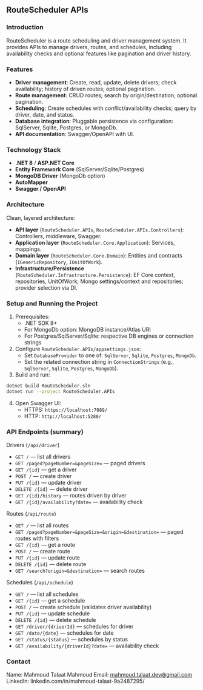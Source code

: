 ## RouteScheduler APIs

### Introduction
RouteScheduler is a route scheduling and driver management system. It provides APIs to manage drivers, routes, and schedules, including availability checks and optional features like pagination and driver history.

### Features
- **Driver management**: Create, read, update, delete drivers; check availability; history of driven routes; optional pagination.
- **Route management**: CRUD routes; search by origin/destination; optional pagination.
- **Scheduling**: Create schedules with conflict/availability checks; query by driver, date, and status.
- **Database integration**: Pluggable persistence via configuration: SqlServer, Sqlite, Postgres, or MongoDb.
- **API documentation**: Swagger/OpenAPI with UI.

### Technology Stack
- **.NET 8** / **ASP.NET Core**
- **Entity Framework Core** (SqlServer/Sqlite/Postgres)
- **MongoDB Driver** (MongoDb option)
- **AutoMapper**
- **Swagger / OpenAPI**

### Architecture
Clean, layered architecture:
- **API layer** (`RouteScheduler.APIs`, `RouteScheduler.APIs.Controllers`): Controllers, middleware, Swagger.
- **Application layer** (`RouteScheduler.Core.Application`): Services, mappings.
- **Domain layer** (`RouteScheduler.Core.Domain`): Entities and contracts (`IGenericRepository`, `IUnitOfWork`).
- **Infrastructure/Persistence** (`RouteScheduler.Infrastructure.Persistence`): EF Core context, repositories, UnitOfWork; Mongo settings/context and repositories; provider selection via DI.

### Setup and Running the Project
1. Prerequisites:
   - .NET SDK 8+
   - For MongoDb option: MongoDB instance/Atlas URI
   - For Postgres/SqlServer/Sqlite: respective DB engines or connection strings
2. Configure `RouteScheduler.APIs/appsettings.json`:
   - Set `DatabaseProvider` to one of: `SqlServer`, `Sqlite`, `Postgres`, `MongoDb`.
   - Set the related connection string in `ConnectionStrings` (e.g., `SqlServer`, `Sqlite`, `Postgres`, `MongoDb`).
3. Build and run:
```bash
dotnet build RouteScheduler.sln
dotnet run --project RouteScheduler.APIs
```
4. Open Swagger UI:
   - HTTPS: `https://localhost:7089/`
   - HTTP: `http://localhost:5280/`

### API Endpoints (summary)

Drivers (`/api/driver`)
- `GET /` — list all drivers
- `GET /paged?pageNumber=&pageSize=` — paged drivers
- `GET /{id}` — get a driver
- `POST /` — create driver
- `PUT /{id}` — update driver
- `DELETE /{id}` — delete driver
- `GET /{id}/history` — routes driven by driver
- `GET /{id}/availability?date=` — availability check

Routes (`/api/route`)
- `GET /` — list all routes
- `GET /paged?pageNumber=&pageSize=&origin=&destination=` — paged routes with filters
- `GET /{id}` — get a route
- `POST /` — create route
- `PUT /{id}` — update route
- `DELETE /{id}` — delete route
- `GET /search?origin=&destination=` — search routes

Schedules (`/api/schedule`)
- `GET /` — list all schedules
- `GET /{id}` — get a schedule
- `POST /` — create schedule (validates driver availability)
- `PUT /{id}` — update schedule
- `DELETE /{id}` — delete schedule
- `GET /driver/{driverId}` — schedules for driver
- `GET /date/{date}` — schedules for date
- `GET /status/{status}` — schedules by status
- `GET /availability/{driverId}?date=` — availability check

### Contact
Name: Mahmoud Talaat Mahmoud
Email: mahmoud.talaat.dev@gmail.com
LinkedIn: linkedin.com/in/mahmoud-talaat-9a2487295/
